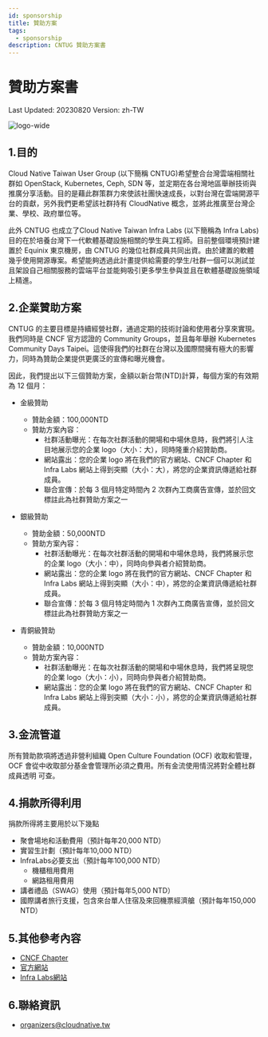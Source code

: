 ```yaml
---
id: sponsorship
title: 贊助方案
tags:
  - sponsorship
description: CNTUG 贊助方案書
---
```


# 贊助方案書

Last Updated: 20230820
Version: zh-TW

![logo-wide](/img/CNTUG-logo.png)

## 1.目的

Cloud Native Taiwan User Group (以下簡稱 CNTUG)希望整合台灣雲端相關社群如 OpenStack, Kubernetes, Ceph, SDN 等，並定期在各台灣地區舉辦技術與推廣分享活動。目的是藉此群策群力來使該社團快速成長，以對台灣在雲端開源平台的貢獻，另外我們更希望該社群持有 CloudNative 概念，並將此推廣至台灣企業、學校、政府單位等。

此外 CNTUG 也成立了Cloud Native Taiwan Infra Labs (以下簡稱為 Infra Labs)目的在於培養台灣下一代軟體基礎設施相關的學生與工程師。目前整個環境預計建置於 Equinix 東京機房，由 CNTUG 的幾位社群成員共同出資。由於建置的軟體幾乎使用開源專案。希望能夠透過此計畫提供給需要的學生/社群一個可以測試並且架設自己相關服務的雲端平台並能夠吸引更多學生參與並且在軟體基礎設施領域上精進。

## 2.企業贊助方案

CNTUG 的主要目標是持續經營社群，通過定期的技術討論和使用者分享來實現。我們同時是 CNCF 官方認證的 Community Groups，並且每年舉辦 Kubernetes Community Days Taipei。這使得我們的社群在台灣以及國際間擁有極大的影響力，同時為贊助企業提供更廣泛的宣傳和曝光機會。

因此，我們提出以下三個贊助方案，金額以新台幣(NTD)計算，每個方案的有效期為 12 個月：

- 金級贊助
    - 贊助金額：100,000NTD
    - 贊助方案內容：
        - 社群活動曝光：在每次社群活動的開場和中場休息時，我們將引人注目地展示您的企業 logo（大小：大），同時隆重介紹贊助商。
        - 網站露出：您的企業 logo 將在我們的官方網站、CNCF Chapter 和 Infra Labs 網站上得到突顯（大小：大），將您的企業資訊傳遞給社群成員。
        - 聯合宣傳：於每 3 個月特定時間內 2 次群內工商廣告宣傳，並於回文標註此為社群贊助方案之一

- 銀級贊助
    - 贊助金額：50,000NTD
    - 贊助方案內容：
        - 社群活動曝光：在每次社群活動的開場和中場休息時，我們將展示您的企業 logo（大小：中），同時向參與者介紹贊助商。
        - 網站露出：您的企業 logo 將在我們的官方網站、CNCF Chapter 和 Infra Labs 網站上得到突顯（大小：中），將您的企業資訊傳遞給社群成員。
        - 聯合宣傳：於每 3 個月特定時間內 1 次群內工商廣告宣傳，並於回文標註此為社群贊助方案之一

- 青銅級贊助
    - 贊助金額：10,000NTD
    - 贊助方案內容：
        - 社群活動曝光：在每次社群活動的開場和中場休息時，我們將呈現您的企業 logo（大小：小），同時向參與者介紹贊助商。
        - 網站露出：您的企業 logo 將在我們的官方網站、CNCF Chapter 和 Infra Labs 網站上得到突顯（大小：小），將您的企業資訊傳遞給社群成員。

## 3.金流管道

所有贊助款項將透過非營利組織 Open Culture Foundation (OCF) 收取和管理，OCF
會從中收取部分基金會管理所必須之費用。所有金流使用情況將對全體社群成員透明
可查。

## 4.捐款所得利用

捐款所得將主要用於以下幾點

- 聚會場地和活動費用（預計每年20,000 NTD）
- 實習生計劃（預計每年10,000 NTD）
- InfraLabs必要支出（預計每年100,000 NTD）
    - 機櫃租用費用
    - 網路租用費用
- 講者禮品（SWAG）使用（預計每年5,000 NTD）
- 國際講者旅行支援，包含來台單人住宿及來回機票經濟艙（預計每年150,000 NTD）

## 5.其他參考內容

- [CNCF Chapter](https://community.cncf.io/cloud-native-taiwan-user-group/)
- [官方網站](https://cloudnative.tw)
- [Infra Labs網站](https://docs.cloudnative.tw)

## 6.聯絡資訊

- organizers@cloudnative.tw
